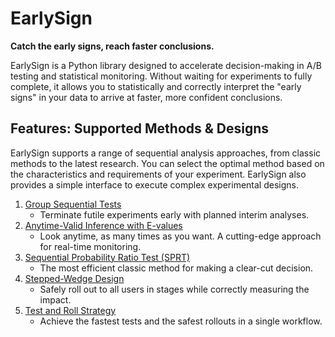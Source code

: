 # EarlySign

**Catch the early signs, reach faster conclusions.**

EarlySign is a Python library designed to accelerate decision-making in A/B testing and statistical monitoring. Without waiting for experiments to fully complete, it allows you to statistically and correctly interpret the "early signs" in your data to arrive at faster, more confident conclusions.

## Features: Supported Methods & Designs

EarlySign supports a range of sequential analysis approaches, from classic methods to the latest research. You can select the optimal method based on the characteristics and requirements of your experiment. EarlySign also provides a simple interface to execute complex experimental designs.

1. [Group Sequential Tests](./methods/gst.md)
    - Terminate futile experiments early with planned interim analyses.
1. [Anytime-Valid Inference with E-values](./methods/e-values.md)
    - Look anytime, as many times as you want. A cutting-edge approach for real-time monitoring.
1. [Sequential Probability Ratio Test (SPRT)](./methods/sprt.md)
    - The most efficient classic method for making a clear-cut decision.
1. [Stepped-Wedge Design](./methods/stepped-wedge.md)
    - Safely roll out to all users in stages while correctly measuring the impact.
1. [Test and Roll Strategy](./methods/test-and-roll.md)
    - Achieve the fastest tests and the safest rollouts in a single workflow.
